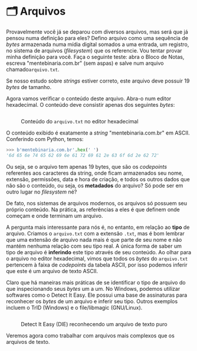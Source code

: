 # 🗂 Arquivos

Provavelmente você já se deparou com diversos arquivos, mas será que já pensou numa definição para eles? Defino arquivo como uma sequência de _bytes_ armazenada numa mídia digital somados a uma entrada, um registro, no sistema de arquivos (_filesystem_) que os referencie. Vou tentar provar minha definição para você. Faça o seguinte teste: abra o Bloco de Notas, escreva "mentebinaria.com.br" (sem aspas) e salve num arquivo chamado`arquivo.txt`.

Se nosso estudo sobre _strings_ estiver correto, este arquivo deve possuir 19 _bytes_ de tamanho.

Agora vamos verificar o conteúdo deste arquivo. Abra-o num editor hexadecimal. O conteúdo deve consistir apenas dos seguintes _bytes_:

<figure><img src="../.gitbook/assets/hxd_arquivo_txt.png" alt=""><figcaption><p>Conteúdo do <code>arquivo.txt</code> no editor hexadecimal</p></figcaption></figure>

O conteúdo exibido é exatamente a _string_ "mentebinaria.com.br" em ASCII. Conferindo com Python, temos:

```python
>>> b'mentebinaria.com.br'.hex(' ')
'6d 65 6e 74 65 62 69 6e 61 72 69 61 2e 63 6f 6d 2e 62 72'
```

Ou seja, se o arquivo tem apenas 19 bytes, que são os _codepoints_ referentes aos caracteres da string, onde ficam armazenados seu nome, extensão, permissões, data e hora de criação, e todos os outros dados que não são o conteúdo, ou seja, os **metadados** do arquivo? Só pode ser em outro lugar no _filesystem_ né?

De fato, nos sistemas de arquivos modernos, os arquivos só possuem seu próprio conteúdo. Na prática, as referências a eles é que definem onde começam e onde terminam um arquivo.

A pergunta mais interessante para nós é, no entanto, em relação ao **tipo** de arquivo. Criamos o `arquivo.txt` com a extensão `.txt`, mas é bom lembrar que uma extensão de arquivo nada mais é que parte de seu nome e não mantém nenhuma relação com seu tipo real. A única forma de saber um tipo de arquivo é **inferindo** este tipo através de seu conteúdo. Ao olhar para o arquivo no editor hexadecimal, vimos que todos os _bytes_ do `arquivo.txt` pertencem à faixa de _codepoints_ da tabela ASCII, por isso podemos inferir que este é um arquivo de texto ASCII.

Claro que há maneiras mais práticas de se identificar o tipo de arquivo do que inspecionando seus _bytes_ um a um. No Windows, podemos utilizar softwares como o Detect It Easy. Ele possui uma base de assinaturas para reconhecer os _bytes_ de um arquivo e inferir seu tipo. Outros exemplos incluem o TrID (Windows) e o file/libmagic (GNU/Linux).

<figure><img src="../.gitbook/assets/die_arquivo_txt.png" alt=""><figcaption><p>Detect It Easy (DIE) reconhecendo um arquivo de texto puro</p></figcaption></figure>

Veremos agora como trabalhar com arquivos mais complexos que os arquivos de texto.
